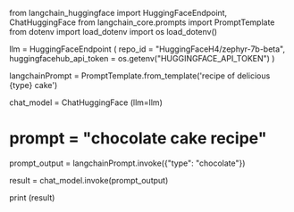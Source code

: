 from langchain_huggingface import HuggingFaceEndpoint, ChatHuggingFace
from langchain_core.prompts import PromptTemplate
from dotenv import load_dotenv
import os
load_dotenv()

llm = HuggingFaceEndpoint (
     repo_id = "HuggingFaceH4/zephyr-7b-beta",
    huggingfacehub_api_token = os.getenv("HUGGINGFACE_API_TOKEN")
)

langchainPrompt = PromptTemplate.from_template('recipe of delicious {type} cake')

chat_model = ChatHuggingFace (llm=llm)

# prompt  = "chocolate cake recipe"

prompt_output = langchainPrompt.invoke({"type": "chocolate"})

result = chat_model.invoke(prompt_output)

print (result)